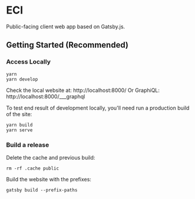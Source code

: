 # ECI

Public-facing client web app based on Gatsby.js.

## Getting Started (Recommended)

### Access Locally

```
yarn
yarn develop
```

Check the local website at: http://localhost:8000/
Or GraphiQL: http://localhost:8000/___graphql

To test end result of development locally, you'll need run a production build of the site:

```
yarn build
yarn serve
```

### Build a release

Delete the cache and previous build:

```
rm -rf .cache public
```

Build the website with the prefixes:

```
gatsby build --prefix-paths
```

